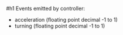 #h1 Events emitted by controller: 
* acceleration (floating point decimal -1 to 1)
* turning (floating point decimal -1 to 1)

